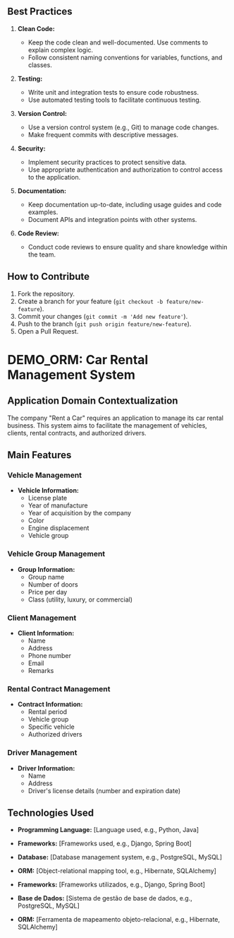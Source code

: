 ## Best Practices

1. **Clean Code:**
   - Keep the code clean and well-documented. Use comments to explain complex logic.
   - Follow consistent naming conventions for variables, functions, and classes.

2. **Testing:**
   - Write unit and integration tests to ensure code robustness.
   - Use automated testing tools to facilitate continuous testing.

3. **Version Control:**
   - Use a version control system (e.g., Git) to manage code changes.
   - Make frequent commits with descriptive messages.

4. **Security:**
   - Implement security practices to protect sensitive data.
   - Use appropriate authentication and authorization to control access to the application.

5. **Documentation:**
   - Keep documentation up-to-date, including usage guides and code examples.
   - Document APIs and integration points with other systems.

6. **Code Review:**
   - Conduct code reviews to ensure quality and share knowledge within the team.

## How to Contribute

1. Fork the repository.
2. Create a branch for your feature (`git checkout -b feature/new-feature`).
3. Commit your changes (`git commit -m 'Add new feature'`).
4. Push to the branch (`git push origin feature/new-feature`).
5. Open a Pull Request.

# DEMO_ORM: Car Rental Management System

## Application Domain Contextualization

The company "Rent a Car" requires an application to manage its car rental business. This system aims to facilitate the management of vehicles, clients, rental contracts, and authorized drivers.

## Main Features

### Vehicle Management
- **Vehicle Information:**
  - License plate
  - Year of manufacture
  - Year of acquisition by the company
  - Color
  - Engine displacement
  - Vehicle group

### Vehicle Group Management
- **Group Information:**
  - Group name
  - Number of doors
  - Price per day
  - Class (utility, luxury, or commercial)

### Client Management
- **Client Information:**
  - Name
  - Address
  - Phone number
  - Email
  - Remarks

### Rental Contract Management
- **Contract Information:**
  - Rental period
  - Vehicle group
  - Specific vehicle
  - Authorized drivers

### Driver Management
- **Driver Information:**
  - Name
  - Address
  - Driver's license details (number and expiration date)

## Technologies Used

- **Programming Language:** [Language used, e.g., Python, Java]
- **Frameworks:** [Frameworks used, e.g., Django, Spring Boot]
- **Database:** [Database management system, e.g., PostgreSQL, MySQL]
- **ORM:** [Object-relational mapping tool, e.g., Hibernate, SQLAlchemy]


- **Frameworks:** [Frameworks utilizados, e.g., Django, Spring Boot]
- **Base de Dados:** [Sistema de gestão de base de dados, e.g., PostgreSQL, MySQL]
- **ORM:** [Ferramenta de mapeamento objeto-relacional, e.g., Hibernate, SQLAlchemy]
